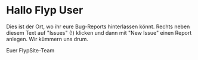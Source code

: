 # Hallo Flyp User

Dies ist der Ort, wo ihr eure Bug-Reports hinterlassen könnt. Rechts neben diesem Text auf "Issues" (!) klicken und dann mit "New Issue" einen Report anlegen. Wir kümmern uns drum.

Euer FlypSite-Team
